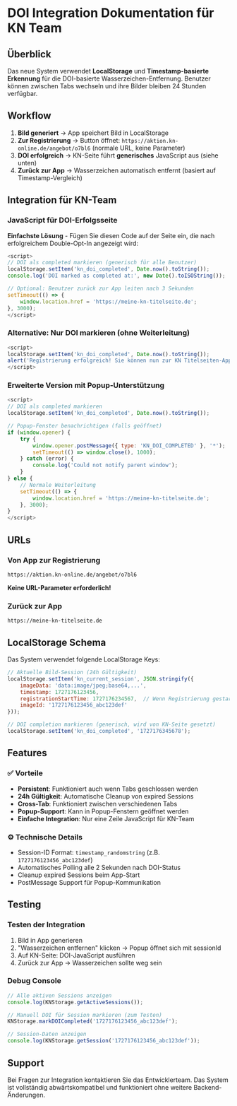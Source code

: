# DOI Integration Dokumentation für KN Team

## Überblick

Das neue System verwendet **LocalStorage** und **Timestamp-basierte Erkennung** für die DOI-basierte Wasserzeichen-Entfernung. Benutzer können zwischen Tabs wechseln und ihre Bilder bleiben 24 Stunden verfügbar.

## Workflow

1. **Bild generiert** → App speichert Bild in LocalStorage
2. **Zur Registrierung** → Button öffnet: `https://aktion.kn-online.de/angebot/o7bl6` (normale URL, keine Parameter)
3. **DOI erfolgreich** → KN-Seite führt **generisches** JavaScript aus (siehe unten)
4. **Zurück zur App** → Wasserzeichen automatisch entfernt (basiert auf Timestamp-Vergleich)

## Integration für KN-Team

### JavaScript für DOI-Erfolgsseite

**Einfachste Lösung** - Fügen Sie diesen Code auf der Seite ein, die nach erfolgreichem Double-Opt-In angezeigt wird:

```javascript
<script>
// DOI als completed markieren (generisch für alle Benutzer)
localStorage.setItem('kn_doi_completed', Date.now().toString());
console.log('DOI marked as completed at:', new Date().toISOString());

// Optional: Benutzer zurück zur App leiten nach 3 Sekunden
setTimeout(() => {
    window.location.href = 'https://meine-kn-titelseite.de';
}, 3000);
</script>
```

### Alternative: Nur DOI markieren (ohne Weiterleitung)

```javascript
<script>
localStorage.setItem('kn_doi_completed', Date.now().toString());
alert('Registrierung erfolgreich! Sie können nun zur KN Titelseiten-App zurückkehren.');
</script>
```

### Erweiterte Version mit Popup-Unterstützung

```javascript
<script>
// DOI als completed markieren
localStorage.setItem('kn_doi_completed', Date.now().toString());

// Popup-Fenster benachrichtigen (falls geöffnet)
if (window.opener) {
    try {
        window.opener.postMessage({ type: 'KN_DOI_COMPLETED' }, '*');
        setTimeout(() => window.close(), 1000);
    } catch (error) {
        console.log('Could not notify parent window');
    }
} else {
    // Normale Weiterleitung
    setTimeout(() => {
        window.location.href = 'https://meine-kn-titelseite.de';
    }, 3000);
}
</script>
```

## URLs

### Von App zur Registrierung
```
https://aktion.kn-online.de/angebot/o7bl6
```
**Keine URL-Parameter erforderlich!**

### Zurück zur App
```
https://meine-kn-titelseite.de
```

## LocalStorage Schema

Das System verwendet folgende LocalStorage Keys:

```javascript
// Aktuelle Bild-Session (24h Gültigkeit)
localStorage.setItem('kn_current_session', JSON.stringify({
    imageData: 'data:image/jpeg;base64,...',
    timestamp: 1727176123456,
    registrationStartTime: 1727176234567,  // Wenn Registrierung gestartet
    imageId: '1727176123456_abc123def'
}));

// DOI completion markieren (generisch, wird von KN-Seite gesetzt)
localStorage.setItem('kn_doi_completed', '1727176345678');
```

## Features

### ✅ Vorteile
- **Persistent**: Funktioniert auch wenn Tabs geschlossen werden
- **24h Gültigkeit**: Automatische Cleanup von expired Sessions
- **Cross-Tab**: Funktioniert zwischen verschiedenen Tabs
- **Popup-Support**: Kann in Popup-Fenstern geöffnet werden
- **Einfache Integration**: Nur eine Zeile JavaScript für KN-Team

### ⚙️ Technische Details
- Session-ID Format: `timestamp_randomstring` (z.B. `1727176123456_abc123def`)
- Automatisches Polling alle 2 Sekunden nach DOI-Status
- Cleanup expired Sessions beim App-Start
- PostMessage Support für Popup-Kommunikation

## Testing

### Testen der Integration
1. Bild in App generieren
2. "Wasserzeichen entfernen" klicken → Popup öffnet sich mit sessionId
3. Auf KN-Seite: DOI-JavaScript ausführen
4. Zurück zur App → Wasserzeichen sollte weg sein

### Debug Console
```javascript
// Alle aktiven Sessions anzeigen
console.log(KNStorage.getActiveSessions());

// Manuell DOI für Session markieren (zum Testen)
KNStorage.markDOICompleted('1727176123456_abc123def');

// Session-Daten anzeigen
console.log(KNStorage.getSession('1727176123456_abc123def'));
```

## Support

Bei Fragen zur Integration kontaktieren Sie das Entwicklerteam. Das System ist vollständig abwärtskompatibel und funktioniert ohne weitere Backend-Änderungen.